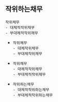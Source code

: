 
## 작위하는채무
```
작위채무
- 대체적작위채무
- 부대체적작위채무
```
- ```
  작위채무
  - 대체작위채무
  - 부대체작위채무
  ```
- ```
  작위채무
  - 대체적작위채무
  - 부대체적작위채무
  ```
- ```
  작위하는채무
  - 대체적작위하는채무
  - 부대체적작위하는채무
  ```
